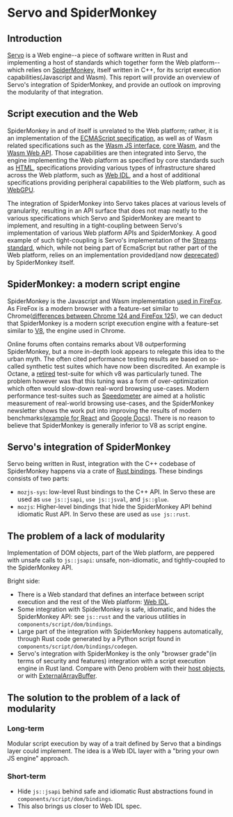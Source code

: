 # Servo and SpiderMonkey


## Introduction

[Servo](https://github.com/servo/servo) is a Web engine--a piece of software written in Rust and implementing a host of standards which together form the Web platform--which relies on [SpiderMonkey](https://spidermonkey.dev/), itself written in C++, for its script execution capabilities(Javascript and Wasm). 
This report will provide an overview of Servo's integration of SpiderMonkey, and provide an outlook on improving the modularity of that integration. 

## Script execution and the Web

SpiderMonkey in and of itself is unrelated to the Web platform; rather, it is an implementation of the [ECMAScript specification](https://tc39.es/ecma262/), as well as of Wasm related specifications such as the [Wasm JS interface](https://webassembly.github.io/spec/js-api/index.html), [core Wasm](https://www.w3.org/TR/wasm-core/), and the [Wasm Web API](https://www.w3.org/TR/wasm-web-api/). Those capabilities are then integrated into Servo, the engine implementing the Web platform as specified by core standards such as [HTML](https://html.spec.whatwg.org/), specifications providing various types of infrastructure shared across the Web platform, such as [Web IDL](https://webidl.spec.whatwg.org/), and a host of additional specifications providing peripheral capabilities to the Web platform, such as [WebGPU](https://gpuweb.github.io/gpuweb/). 

The integration of SpiderMonkey into Servo takes places at various levels of granularity, resulting in an API surface that does not map neatly to the various specifications which Servo and SpiderMonkey are meant to implement, and resulting in a tight-coupling between Servo's implementation of various Web platform APIs and SpiderMonkey. A good example of such tight-coupling is Servo's implementation of the [Streams standard](https://streams.spec.whatwg.org), which, while not being part of EcmaScript but rather part of the Web platform, relies on an implementation provided(and now [deprecated](https://spidermonkey.dev/blog/2022/01/14/newsletter-firefox-96-97.html)) by SpiderMonkey itself. 

## SpiderMonkey: a modern script engine

SpiderMonkey is the Javascript and Wasm implementation [used in FireFox](https://firefox-source-docs.mozilla.org/js/index.html#spidermonkey). As FireFox is a modern browser with a feature-set similar to Chrome([differences between Chrome 124 and FireFox 125](https://caniuse.com/?compare=chrome+124,firefox+125&compareCats=all)), we can deduct that SpiderMonkey is a modern script execution engine with a feature-set similar to [V8](https://v8.dev/), the engine used in Chrome. 

Online forums often contains remarks about V8 outperforming SpiderMonkey, but a more in-depth look appears to relegate this idea to the urban myth. The often cited performance testing results are based on so-called synthetic test suites which have now been discredited. An example is Octane, a [retired](https://v8.dev/blog/retiring-octane) test-suite for which v8 was particularly tuned. The problem however was that this tuning was a form of over-optimization which often would slow-down real-word browsing use-cases. Modern performance test-suites such as [Speedometer](https://browserbench.org/Speedometer2.0/) are aimed at a holistic measurement of real-world browsing use-cases, and the SpiderMonkey newsletter shows the work put into improving the results of modern benchmarks([example for React](https://bugzilla.mozilla.org/show_bug.cgi?id=1867359) and [Google Docs](https://hacks.mozilla.org/2020/11/warp-improved-js-performance-in-firefox-83/)). There is no reason to believe that SpiderMonkey is generally inferior to V8 as script engine. 

## Servo's integration of SpiderMonkey

Servo being written in Rust, integration with the C++ codebase of SpiderMonkey happens via a crate of [Rust bindings](https://github.com/servo/mozjs). These bindings consists of two parts:
- `mozjs-sys`: low-level Rust bindings to the C++ API. In Servo these are used as `use js::jsapi`, `use js::jsval`, and `js::glue`.
- `mozjs`: Higher-level bindings that hide the SpiderMonkey API behind idiomatic Rust API. In Servo these are used as `use js::rust`.

## The problem of a lack of modularity

Implementation of DOM objects, part of the Web platform, are peppered with unsafe calls to `js::jsapi`: unsafe, non-idiomatic, and tightly-coupled to the SpiderMonkey API. 

Bright side: 

- There is a Web standard that defines an interface between script execution and the rest of the Web platform: [Web IDL](https://webidl.spec.whatwg.org/). 
- Some integration with SpiderMonkey is safe, idiomatic, and hides the SpiderMonkey API: see `js::rust` and the various utilities in `components/script/dom/bindings`. 
- Large part of the integration with SpiderMonkey happens automatically, through Rust code generated by a Python script found in `components/script/dom/bindings/codegen`.
- Servo's integration with SpiderMonkey is the only "browser grade"(in terms of security and features) integration with a script execution engine in Rust land. Compare with Deno problem with their [host objects](https://github.com/denoland/deno/issues/11118), or with [ExternalArrayBuffer](https://github.com/denoland/deno/issues/9799).

## The solution to the problem of a lack of modularity

### Long-term

Modular script execution by way of a trait defined by Servo that a bindings layer could implement. 
The idea is a Web IDL layer with a "bring your own JS engine" approach. 

### Short-term

- Hide `js::jsapi` behind safe and idiomatic Rust abstractions found in `components/script/dom/bindings`. 
- This also brings us closer to Web IDL spec. 